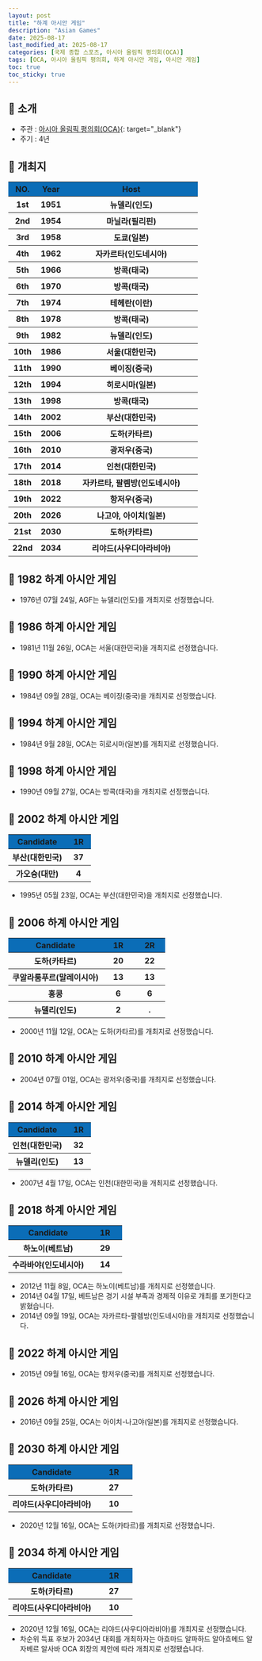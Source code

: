 ```yaml
---
layout: post
title: "하계 아시안 게임"
description: "Asian Games"
date: 2025-08-17
last_modified_at: 2025-08-17
categories: [국제 종합 스포츠, 아시아 올림픽 평의회(OCA)]
tags: [OCA, 아시아 올림픽 평의회, 하계 아시안 게임, 아시안 게임]
toc: true
toc_sticky: true
---
```

## 📜 소개
* 주관 : [아시아 올림픽 평의회(OCA)](https://oca.asia/){: target="_blank"}
* 주기 : 4년

## 📜 개최지

<html>

<head>
    <meta charset="UTF-8">
</head>

<body>
    <table>
        <tr style="background: #0B6DB7;">
            <th style="width: 15%; font-weight: bold;">NO.</th>
            <th style="width: 15%; font-weight: bold;">Year</th>
            <th style="width: 70%; font-weight: bold;">Host</th>
        </tr>
        <tr>
            <th>1st</th>
            <th>1951</th>
            <th>뉴델리(인도)</th>
        </tr>
        <tr>
            <th>2nd</th>
            <th>1954</th>
            <th>마닐라(필리핀)</th>
        </tr>
        <tr>
            <th>3rd</th>
            <th>1958</th>
            <th>도쿄(일본)</th>
        </tr>
        <tr>
            <th>4th</th>
            <th>1962</th>
            <th>자카르타(인도네시아)</th>
        </tr>
        <tr>
            <th>5th</th>
            <th>1966</th>
            <th>방콕(태국)</th>
        </tr>
        <tr>
            <th>6th</th>
            <th>1970</th>
            <th>방콕(태국)</th>
        </tr>
        <tr>
            <th>7th</th>
            <th>1974</th>
            <th>테헤란(이란)</th>
        </tr>
        <tr>
            <th>8th</th>
            <th>1978</th>
            <th>방콕(태국)</th>
        </tr>
        <tr>
            <th>9th</th>
            <th>1982</th>
            <th>뉴델리(인도)</th>
        </tr>
        <tr>
            <th><span class="korea-host">10th</span></th>
            <th><span class="korea-host">1986</span></th>
            <th><span class="korea-host">서울(대한민국)</span></th>
        </tr>
        <tr>
            <th>11th</th>
            <th>1990</th>
            <th>베이징(중국)</th>
        </tr>
        <tr>
            <th>12th</th>
            <th>1994</th>
            <th>히로시마(일본)</th>
        </tr>
        <tr>
            <th>13th</th>
            <th>1998</th>
            <th>방콕(태국)</th>
        </tr>
        <tr>
            <th><span class="korea-host">14th</span></th>
            <th><span class="korea-host">2002</span></th>
            <th><span class="korea-host">부산(대한민국)</span></th>
        </tr>
        <tr>
            <th>15th</th>
            <th>2006</th>
            <th>도하(카타르)</th>
        </tr>
        <tr>
            <th>16th</th>
            <th>2010</th>
            <th>광저우(중국)</th>
        </tr>
        <tr>
            <th><span class="korea-host">17th</span></th>
            <th><span class="korea-host">2014</span></th>
            <th><span class="korea-host">인천(대한민국)</span></th>
        </tr>
        <tr>
            <th>18th</th>
            <th>2018</th>
            <th>자카르타, 팔렘방(인도네시아)</th>
        </tr>
        <tr>
            <th>19th</th>
            <th>2022</th>
            <th>항저우(중국)</th>
        </tr>
        <tr>
            <th>20th</th>
            <th>2026</th>
            <th>나고야, 아이치(일본)</th>
        </tr>
        <tr>
            <th>21st</th>
            <th>2030</th>
            <th>도하(카타르)</th>
        </tr>
        <tr>
            <th>22nd</th>
            <th>2034</th>
            <th>리야드(사우디아라비아)</th>
        </tr>
    </table>
</body>

</html>

## 📜 1982 하계 아시안 게임
* 1976년 07월 24일, AGF는 <span class="foreign-host">뉴델리(인도)</span>를 개최지로 선정했습니다.

## 📜 1986 하계 아시안 게임
* 1981년 11월 26일, OCA는 <span class="korea-host">서울(대한민국)</span>을 개최지로 선정했습니다.

## 📜 1990 하계 아시안 게임
* 1984년 09월 28일, OCA는 <span class="foreign-host">베이징(중국)</span>을 개최지로 선정했습니다.

## 📜 1994 하계 아시안 게임
* 1984년 9월 28일, OCA는 <span class="foreign-host">히로시마(일본)</span>를 개최지로 선정했습니다.

## 📜 1998 하계 아시안 게임
* 1990년 09월 27일, OCA는 <span class="foreign-host">방콕(태국)</span>을 개최지로 선정했습니다.

## 📜 2002 하계 아시안 게임
<html>

<head>
    <meta charset="UTF-8">
</head>

<body>
    <table>
        <tr style="background: #0B6DB7;">
            <th style="width: 70%; font-weight: bold;">Candidate</th>
            <th style="width: 30%; font-weight: bold;">1R</th>
        </tr>
        <tr>
            <th><span class="korea-host">부산(대한민국)</span></th>
            <th><span class="korea-host2">37</span></th>
        </tr>
        <tr>
            <th>가오슝(대만)</th>
            <th>4</th>
        </tr>
    </table>
</body>

</html>

* 1995년 05월 23일, OCA는 <span class="korea-host">부산(대한민국)</span>을 개최지로 선정했습니다.

## 📜 2006 하계 아시안 게임
<html>

<head>
    <meta charset="UTF-8">
</head>

<body>
    <table>
        <tr style="background: #0B6DB7;">
            <th style="width: 60%; font-weight: bold;">Candidate</th>
            <th style="width: 20%; font-weight: bold;">1R</th>
            <th style="width: 20%; font-weight: bold;">2R</th>
        </tr>
        <tr>
            <th><span class="foreign-host">도하(카타르)</span></th>
            <th><span class="foreign-host2">20</span></th>
            <th><span class="foreign-host2">22</span></th>
        </tr>
        <tr>
            <th>쿠알라룸푸르(말레이시아)</th>
            <th>13</th>
            <th>13</th>
        </tr>
        <tr>
            <th>홍콩</th>
            <th>6</th>
            <th>6</th>
        </tr>
        <tr>
            <th>뉴델리(인도)</th>
            <th>2</th>
            <th>.</th>
        </tr>
    </table>
</body>

</html>

* 2000년 11월 12일, OCA는 <span class="foreign-host">도하(카타르)</span>를 개최지로 선정했습니다.

## 📜 2010 하계 아시안 게임
* 2004년 07월 01일, OCA는 <span class="foreign-host">광저우(중국)</span>를 개최지로 선정했습니다.

## 📜 2014 하계 아시안 게임
<html>

<head>
    <meta charset="UTF-8">
</head>

<body>
    <table>
        <tr style="background: #0B6DB7;">
            <th style="width: 70%; font-weight: bold;">Candidate</th>
            <th style="width: 30%; font-weight: bold;">1R</th>
        </tr>
        <tr>
            <th><span class="korea-host">인천(대한민국)</span></th>
            <th><span class="korea-host2">32</span></th>
        </tr>
        <tr>
            <th>뉴델리(인도)</th>
            <th>13</th>
        </tr>
    </table>
</body>

</html>

* 2007년 4월 17일, OCA는 <span class="korea-host">인천(대한민국)</span>을 개최지로 선정했습니다.

## 📜 2018 하계 아시안 게임
<html>

<head>
    <meta charset="UTF-8">
</head>

<body>
    <table>
        <tr style="background: #0B6DB7;">
            <th style="width: 70%; font-weight: bold;">Candidate</th>
            <th style="width: 30%; font-weight: bold;">1R</th>
        </tr>
        <tr>
            <th><span class="foreign-host">하노이(베트남)</span></th>
            <th><span class="foreign-host2">29</span></th>
        </tr>
        <tr>
            <th>수라바야(인도네시아)</th>
            <th>14</th>
        </tr>
    </table>
</body>

</html>

* 2012년 11월 8일, OCA는 하노이(베트남)를 개최지로 선정했습니다.
* 2014년 04월 17일, 베트남은 경기 시설 부족과 경제적 이유로 개최를 포기한다고 밝혔습니다.
* 2014년 09월 19일, OCA는 <span class="foreign-host">자카르타-팔렘방(인도네시아)</span>을 개최지로 선정했습니다.

## 📜 2022 하계 아시안 게임
* 2015년 09월 16일, OCA는 <span class="foreign-host">항저우(중국)</span>를 개최지로 선정했습니다.

## 📜 2026 하계 아시안 게임
* 2016년 09월 25일, OCA는 <span class="foreign-host">아이치-나고야(일본)</span>를 개최지로 선정했습니다.

## 📜 2030 하계 아시안 게임
<html>

<head>
    <meta charset="UTF-8">
</head>

<body>
    <table>
        <tr style="background: #0B6DB7;">
            <th style="width: 70%; font-weight: bold;">Candidate</th>
            <th style="width: 30%; font-weight: bold;">1R</th>
        </tr>
        <tr>
            <th><span class="foreign-host">도하(카타르)</span></th>
            <th><span class="foreign-host2">27</span></th>
        </tr>
        <tr>
            <th>리야드(사우디아라비아)</th>
            <th>10</th>
        </tr>
    </table>
</body>

</html>

*	2020년 12월 16일, OCA는 <span class="foreign-host">도하(카타르)</span>를 개최지로 선정했습니다.

## 📜 2034 하계 아시안 게임

<html>

<head>
    <meta charset="UTF-8">
</head>

<body>
    <table>
        <tr style="background: #0B6DB7;">
            <th style="width: 70%; font-weight: bold;">Candidate</th>
            <th style="width: 30%; font-weight: bold;">1R</th>
        </tr>
        <tr>
            <th>도하(카타르)</th>
            <th><span class="foreign-host1">27</span></th>
        </tr>
        <tr>
            <th><span class="foreign-host">리야드(사우디아라비아)</span></th>
            <th><span class="foreign-host">10</span></th>
        </tr>
    </table>
</body>

</html>

*	2020년 12월 16일, OCA는 <span class="foreign-host">리야드(사우디아라비아)</span>를 개최지로 선정했습니다.
* 차순위 득표 후보가 2034년 대회를 개최하자는 아흐마드 알파하드 알아흐메드 알자베르 알사바 OCA 회장의 제안에 따라 개최지로 선정됐습니다.
